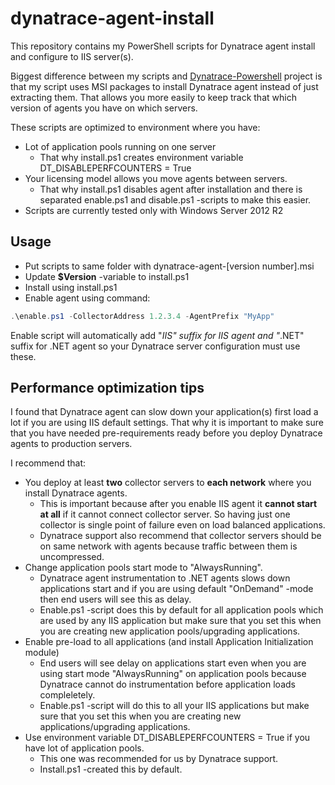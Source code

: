 # dynatrace-agent-install
This repository contains my PowerShell scripts for Dynatrace agent install and configure to IIS server(s).

Biggest difference between my scripts and [Dynatrace-Powershell](https://github.com/Dynatrace/Dynatrace-Powershell) project is that my script uses MSI packages to install Dynatrace agent instead of just extracting them.
That allows you more easily to keep track that which version of agents you have on which servers.


These scripts are optimized to environment where you have:
* Lot of application pools running on one server
  * That why install.ps1 creates environment variable DT_DISABLEPERFCOUNTERS = True
* Your licensing model allows you move agents between servers.
  * That why install.ps1 disables agent after installation and there is separated enable.ps1 and disable.ps1 -scripts to make this easier.
* Scripts are currently tested only with Windows Server 2012 R2


## Usage
* Put scripts to same folder with  dynatrace-agent-[version number].msi
* Update **$Version** -variable to install.ps1
* Install using install.ps1
* Enable agent using command:
```PowerShell
.\enable.ps1 -CollectorAddress 1.2.3.4 -AgentPrefix "MyApp"
```

Enable script will automatically add "_IIS" suffix for IIS agent and "_.NET" suffix for .NET agent so your Dynatrace server configuration must use these.
 

## Performance optimization tips
I found that Dynatrace agent can slow down your application(s) first load a lot if you are using IIS default settings.
That why it is important to make sure that you have needed pre-requirements ready before you deploy Dynatrace agents to production servers.

I recommend that:
* You deploy at least **two** collector servers to **each network** where you install Dynatrace agents.
  * This is important because after you enable IIS agent it **cannot start at all** if it cannot connect collector server. So having just one collector is single point of failure even on load balanced applications.
  * Dynatrace support also recommend that collector servers should be on same network with agents because traffic between them is uncompressed.
* Change application pools start mode to "AlwaysRunning".
  * Dynatrace agent instrumentation to .NET agents slows down applications start and if you are using default "OnDemand" -mode then end users will see this as delay.
  * Enable.ps1 -script does this by default for all application pools which are used by any IIS application but make sure that you set this when you are creating new application pools/upgrading applications.
* Enable pre-load to all applications (and install Application Initialization module)
  * End users will see delay on applications start even when you are using start mode "AlwaysRunning" on application pools because Dynatrace cannot do instrumentation before application loads compleletely.
  * Enable.ps1 -script will do this to all your IIS applications but make sure that you set this when you are creating new applications/upgrading applications.
* Use environment variable DT_DISABLEPERFCOUNTERS = True if you have lot of application pools.
  * This one was recommended for us by Dynatrace support.
  * Install.ps1 -created this by default.